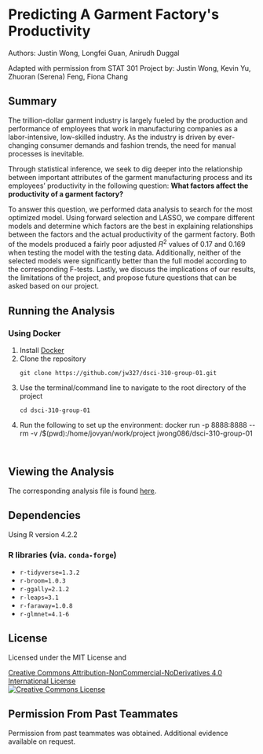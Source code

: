 # Predicting A Garment Factory's Productivity

Authors: Justin Wong, Longfei Guan, Anirudh Duggal

Adapted with permission from STAT 301 Project by: Justin Wong, Kevin Yu, Zhuoran (Serena) Feng, Fiona Chang

## Summary

The trillion-dollar garment industry is largely fueled by the production and performance of employees that work in manufacturing companies as a labor-intensive, low-skilled industry. As the industry is driven by ever-changing consumer demands and fashion trends, the need for manual processes is inevitable.

Through statistical inference, we seek to dig deeper into the relationship between important attributes of the garment manufacturing process and its employees’ productivity in the following question: **What factors affect the productivity of a garment factory?**

To answer this question, we performed data analysis to search for the most optimized model. Using forward selection and LASSO, we compare different models and determine which factors are the best in explaining relationships between the factors and the actual productivity of the garment factory. Both of the models produced a fairly poor adjusted 𝑅<sup>2</sup> values of 0.17 and 0.169 when testing the model with the testing data. Additionally, neither of the selected models were significantly better than the full model according to the corresponding F-tests. Lastly, we discuss the implications of our results, the limitations of the project, and propose future questions that can be asked based on our project.

## Running the Analysis
### Using Docker
1. Install [Docker](https://www.docker.com/get-started)
2. Clone the repository
   ```
   git clone https://github.com/jw327/dsci-310-group-01.git
   ```
3. Use the terminal/command line to navigate to the root directory of the project
   ```
   cd dsci-310-group-01
   ```
4. Run the following to set up the environment:
   docker run -p 8888:8888 --rm -v /$(pwd):/home/jovyan/work/project jwong086/dsci-310-group-01
   ```


## Viewing the Analysis
The corresponding analysis file is found [here](https://github.com/jw327/dsci-310-group-01/blob/add-data-and-analysis-files/garments_factory_analysis.ipynb).

## Dependencies
Using R version 4.2.2

### R libraries (via. `conda-forge`)
- `r-tidyverse=1.3.2`
- `r-broom=1.0.3`
- `r-ggally=2.1.2`
- `r-leaps=3.1`
- `r-faraway=1.0.8`
- `r-glmnet=4.1-6`

## License 
Licensed under the MIT License and

<a rel="license" href="http://creativecommons.org/licenses/by-nc-nd/4.0/">Creative Commons Attribution-NonCommercial-NoDerivatives 4.0 International License</a><br />
<a rel="license" href="http://creativecommons.org/licenses/by-nc-nd/4.0/"><img alt="Creative Commons License" style="border-width:0" src="https://i.creativecommons.org/l/by-nc-nd/4.0/88x31.png" /></a><br />


## Permission From Past Teammates
Permission from past teammates was obtained. Additional evidence available on request.